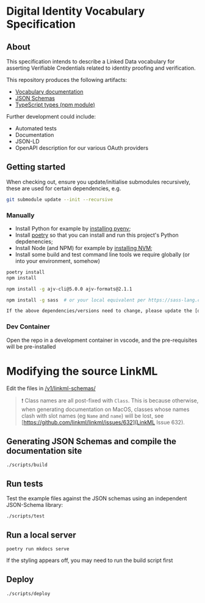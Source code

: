 # Digital Identity Vocabulary Specification

## About

This specification intends to describe a Linked Data vocabulary for asserting Verifiable Credentials related to identity proofing and verification.

This repository produces the following artifacts:

* [Vocabulary documentation](https://govuk-one-login.github.io/data-vocab/)
* [JSON Schemas](https://github.com/govuk-one-login/data-vocab/releases)
* [TypeScript types (npm module)](https://github.com/govuk-one-login/data-vocab/pkgs/npm/di-identity-vocab)

Further development could include:

* Automated tests
* Documentation
* JSON-LD
* OpenAPI description for our various OAuth providers

## Getting started

When checking out, ensure you update/initialise submodules recursively, these are used for certain dependencies, e.g.
```bash
git submodule update --init --recursive
```

### Manually

* Install Python for example by [installing pyenv](https://briansunter.com/blog/python-setup-pyenv-poetry/#initial-setup);
* Install [poetry](https://python-poetry.org/docs/) so that you can install and run this project's Python depdenencies;
* Install Node (and NPM) for example by [installing NVM](https://github.com/nvm-sh/nvm#installing-and-updating);
* Install some build and test command line tools we require globally (or into your environment, somehow)

```bash
poetry install
npm install

npm install -g ajv-cli@5.0.0 ajv-formats@2.1.1

npm install -g sass  # or your local equivalent per https://sass-lang.com/install

If the above dependencies/versions need to change, please update the [devcontainer configuration](.devcontainer/devcontainer.json) also.

```

### Dev Container

Open the repo in a development container in vscode, and the pre-requisites will be pre-installed

# Modifying the source LinkML

Edit the files in [/v1/linkml-schemas/](./v1/linkml-schemas/)

>:exclamation: Class names are all post-fixed with `Class`.
This is because otherwise, when generating documentation on MacOS, classes whose names clash with slot names (eg `Name` and `name`) will be lost, see
[https://github.com/linkml/linkml/issues/632](LinkML Issue 632).

## Generating JSON Schemas and compile the documentation site

```
./scripts/build
```

## Run tests

Test the example files against the JSON schemas using an independent JSON-Schema library:

```
./scripts/test
```

## Run a local server

```
poetry run mkdocs serve
```

If the styling appears off, you may need to run the build script first

## Deploy

```
./scripts/deploy
```
